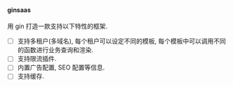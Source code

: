 #### ginsaas

用 gin 打造一款支持以下特性的框架. 

- [ ] 支持多租户(多域名), 每个租户可以设定不同的模板, 每个模板中可以调用不同的函数进行业务查询和渲染. 
- [ ] 支持限流插件. 
- [ ] 内置广告配置, SEO 配置等信息. 
- [ ] 支持缓存. 
